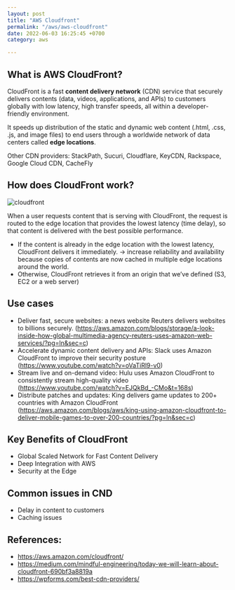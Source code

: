 ```yaml
---
layout: post
title: "AWS Cloudfront"
permalink: "/aws/aws-cloudfront"
date: 2022-06-03 16:25:45 +0700
category: aws

---
```


## What is AWS CloudFront?

CloudFront is a fast **content delivery network** (CDN) service that securely delivers contents (data, videos, applications, and APIs) to customers globally with low latency, high transfer speeds, all within a developer-friendly environment.

It speeds up distribution of the static and dynamic web content (.html, .css, .js, and image files) to end users through a worldwide network of data centers called **edge locations**.

Other CDN providers: StackPath, Sucuri, Cloudflare, KeyCDN, Rackspace, Google Cloud CDN, CacheFly

## How does CloudFront work?

![cloudfront](https://user-images.githubusercontent.com/87863039/172003279-b7b45713-86c1-48b0-9064-c9933de770a4.jpeg)

When a user requests content that is serving with CloudFront, the request is routed to the edge location that provides the lowest latency (time delay), so that content is delivered with the best possible performance.
- If the content is already in the edge location with the lowest latency, CloudFront delivers it immediately. -> increase reliability and availability because copies of contents are now cached in multiple edge locations around the world.
- Otherwise, CloudFront retrieves it from an origin that we’ve defined (S3, EC2 or a web server)

## Use cases

- Deliver fast, secure websites: a news website Reuters delivers websites to billions securely. (https://aws.amazon.com/blogs/storage/a-look-inside-how-global-multimedia-agency-reuters-uses-amazon-web-services/?pg=ln&sec=c)
- Accelerate dynamic content delivery and APIs: Slack uses Amazon CloudFront to improve their security posture (https://www.youtube.com/watch?v=oVaTiRl9-v0)
- Stream live and on-demand video: Hulu uses Amazon CloudFront to consistently stream high-quality video (https://www.youtube.com/watch?v=EJQkBd_-CMo&t=168s)
- Distribute patches and updates: King delivers game updates to 200+ countries with Amazon CloudFront (https://aws.amazon.com/blogs/aws/king-using-amazon-cloudfront-to-deliver-mobile-games-to-over-200-countries/?pg=ln&sec=c)

## Key Benefits of CloudFront

- Global Scaled Network for Fast Content Delivery
- Deep Integration with AWS
- Security at the Edge

## Common issues in CND

- Delay in content to customers
- Caching issues

## References: 
- https://aws.amazon.com/cloudfront/
- https://medium.com/mindful-engineering/today-we-will-learn-about-cloudfront-690bf3a8819a
- https://wpforms.com/best-cdn-providers/
